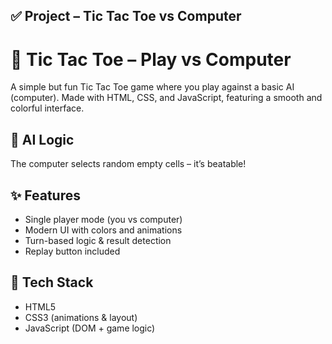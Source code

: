 ## ✅ Project – **Tic Tac Toe vs Computer**


# 🤖 Tic Tac Toe – Play vs Computer

A simple but fun Tic Tac Toe game where you play against a basic AI (computer). Made with HTML, CSS, and JavaScript, featuring a smooth and colorful interface.

## 🧠 AI Logic
The computer selects random empty cells – it’s beatable! 

## ✨ Features
- Single player mode (you vs computer)
- Modern UI with colors and animations
- Turn-based logic & result detection
- Replay button included

## 🚀 Tech Stack
- HTML5
- CSS3 (animations & layout)
- JavaScript (DOM + game logic)

